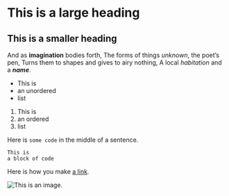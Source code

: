 # This is a large heading
## This is a smaller heading
And as **imagination** bodies forth, 
The forms of things *unknown*, the poet’s pen, 
Turns them to shapes and 
gives to airy nothing, 
A local *habitation* and a ***name***. 

- This is 
- an unordered 
- list 

1. This is 
2. an ordered 
3. list 

Here is `some code` in the middle of a sentence. 
```
This is 
a block of code 
```

Here is how you make [a link](https://www.wikipedia.org/).

![This is an image.](https://github.com/yihui/xaringan/releases/download/v0.0.2/karl-moustache.jpg)

